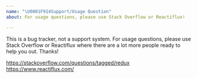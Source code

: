 ```yaml
---
name: "\U0001F914Support/Usage Question"
about: For usage questions, please use Stack Overflow or Reactiflux!

---
```


This is a bug tracker, not a support system. For usage questions, please use Stack Overflow or Reactiflux where there are a lot more people ready to help you out. Thanks!

https://stackoverflow.com/questions/tagged/redux    
https://www.reactiflux.com/
